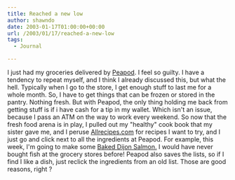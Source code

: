 ```yaml
---
title: Reached a new low
author: shawndo
date: 2003-01-17T01:00:00+00:00
url: /2003/01/17/reached-a-new-low
tags:
  - Journal

---
```

I just had my groceries delivered by [Peapod][1]. I feel so guilty. I have a tendency to repeat myself, and I think I already discussed this, but what the hell. Typically when I go to the store, I get enough stuff to last me for a whole month. So, I have to get things that can be frozen or stored in the pantry. Nothing fresh. But with Peapod, the only thing holding me back from getting stuff is if i have cash for a tip in my wallet. Which isn't an issue, because I pass an ATM on the way to work every weekend. So now that the fresh food arena is in play, I pulled out my "healthy" cook book that my sister gave me, and I peruse [Allrecipes.com][2] for recipes I want to try, and I just go and click next to all the ingredients at Peapod. For example, this week, I'm going to make some [Baked Dijon Salmon.][3] I would have never bought fish at the grocery stores before! Peapod also saves the lists, so if I find I like a dish, just reclick the ingredients from an old list. Those are good reasons, right ?

 [1]: http://www.peapod.com
 [2]: http://www.allrecipes.com
 [3]: http://seafood.allrecipes.com/AZ/BkdDijnSlmn.asp